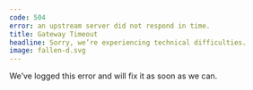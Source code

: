```yaml
---
code: 504
error: an upstream server did not respond in time.
title: Gateway Timeout
headline: Sorry, we’re experiencing technical difficulties.
image: fallen-d.svg
---
```

We’ve logged this error and will fix it as soon as we can.
